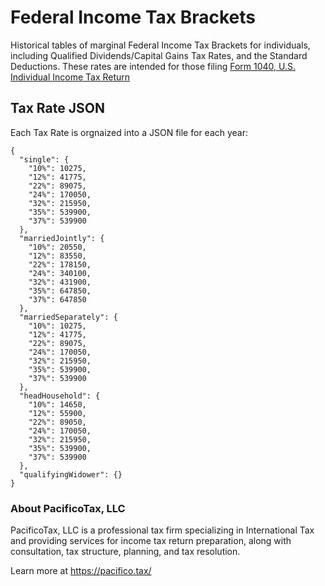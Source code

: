 # Federal Income Tax Brackets

Historical tables of marginal Federal Income Tax Brackets for individuals, including Qualified Dividends/Capital Gains Tax Rates, and the Standard Deductions. These rates are intended for those filing [Form 1040, U.S. Individual Income Tax Return]( https://www.irs.gov/pub/irs-pdf/f1040.pdf)

## Tax Rate JSON

Each Tax Rate is orgnaized into a JSON file for each year:

```
{
  "single": {
    "10%": 10275,
    "12%": 41775,
    "22%": 89075,
    "24%": 170050,
    "32%": 215950,
    "35%": 539900,
    "37%": 539900
  },
  "marriedJointly": {
    "10%": 20550,
    "12%": 83550,
    "22%": 178150,
    "24%": 340100,
    "32%": 431900,
    "35%": 647850,
    "37%": 647850
  },
  "marriedSeparately": {
    "10%": 10275,
    "12%": 41775,
    "22%": 89075,
    "24%": 170050,
    "32%": 215950,
    "35%": 539900,
    "37%": 539900
  },
  "headHousehold": {
    "10%": 14650,
    "12%": 55900,
    "22%": 89050,
    "24%": 170050,
    "32%": 215950,
    "35%": 539900,
    "37%": 539900
  },
  "qualifyingWidower": {}
}
```

### About PacificoTax, LLC

PacificoTax, LLC is a professional tax firm specializing in International Tax and providing services for income tax return preparation, along with consultation, tax structure, planning, and tax resolution.

Learn more at https://pacifico.tax/
